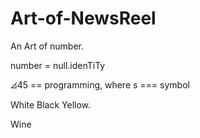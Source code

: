 # Art-of-NewsReel

An Art of number.

number = null.idenTiTy

⦞45 == programming, where s === symbol

White Black Yellow. 

Wine
